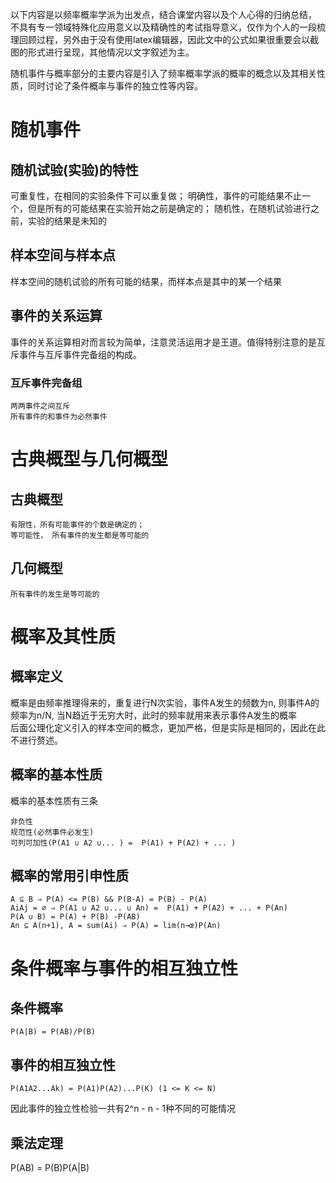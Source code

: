 以下内容是以频率概率学派为出发点，结合课堂内容以及个人心得的归纳总结， 不具有专一领域特殊化应用意义以及精确性的考试指导意义，仅作为个人的一段梳理回顾过程，另外由于没有使用latex编辑器，因此文中的公式如果很重要会以截图的形式进行呈现，其他情况以文字叙述为主。

随机事件与概率部分的主要内容是引入了频率概率学派的概率的概念以及其相关性质，同时讨论了条件概率与事件的独立性等内容。

# 随机事件

## 随机试验(实验)的特性

  可重复性，在相同的实验条件下可以重复做；
  明确性，事件的可能结果不止一个，但是所有的可能结果在实验开始之前是确定的；
  随机性，在随机试验进行之前，实验的结果是未知的

## 样本空间与样本点

样本空间的随机试验的所有可能的结果，而样本点是其中的某一个结果

## 事件的关系运算

事件的关系运算相对而言较为简单，注意灵活运用才是王道。值得特别注意的是互斥事件与互斥事件完备组的构成。

### 互斥事件完备组

    两两事件之间互斥
    所有事件的和事件为必然事件

# 古典概型与几何概型
## 古典概型
    有限性，所有可能事件的个数是确定的；
    等可能性， 所有事件的发生都是等可能的
## 几何概型
    所有事件的发生是等可能的

# 概率及其性质
## 概率定义
概率是由频率推理得来的，重复进行N次实验，事件A发生的频数为n, 则事件A的频率为n/N, 当N趋近于无穷大时，此时的频率就用来表示事件A发生的概率    
后面公理化定义引入的样本空间的概念，更加严格，但是实际是相同的，因此在此不进行赘述。

## 概率的基本性质
概率的基本性质有三条

    非负性
    规范性(必然事件必发生)
    可列可加性(P(A1 ∪ A2 ∪... ) =  P(A1) + P(A2) + ... )
## 概率的常用引申性质
    A ⊆ B ⇒ P(A) <= P(B) && P(B-A) = P(B) - P(A)
    AiAj = ∅ ⇒ P(A1 ∪ A2 ∪... ∪ An) =  P(A1) + P(A2) + ... + P(An)
    P(A ∪ B) = P(A) + P(B) -P(AB)
    An ⊆ A(n+1), A = sum(Ai) ⇒ P(A) = lim(n→œ)P(An)

# 条件概率与事件的相互独立性
## 条件概率
    P(A|B) = P(AB)/P(B)

## 事件的相互独立性
    P(A1A2...Ak) = P(A1)P(A2)...P(K) (1 <= K <= N)

因此事件的独立性检验一共有2^n - n - 1种不同的可能情况

## 乘法定理

 P(AB) = P(B)P(A|B)





